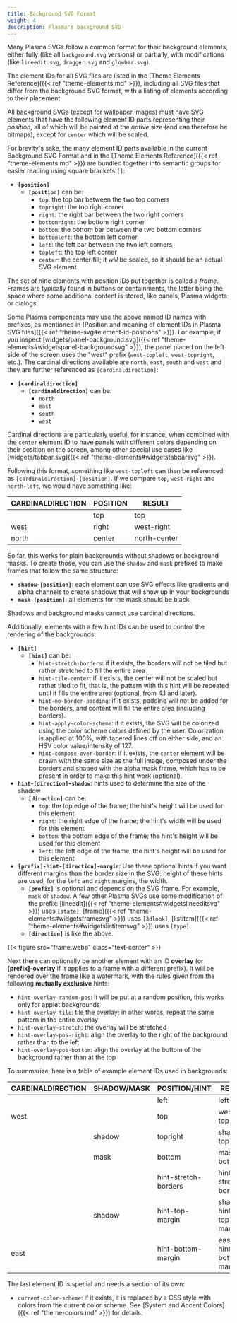 ```yaml
---
title: Background SVG Format
weight: 4
description: Plasma's background SVG
---
```


Many Plasma SVGs follow a common format for their background elements, either fully (like all `background.svg` versions) or partially, with modifications (like `lineedit.svg`, `dragger.svg` and `glowbar.svg`).

The element IDs for all SVG files are listed in the [Theme Elements Reference]({{< ref "theme-elements.md" >}}), including all SVG files that differ from the background SVG format, with a listing of elements according to their placement.

All background SVGs (except for wallpaper images) must have SVG elements that have the following element ID parts representing their *position*, all of which will be painted at the *native* size (and can therefore be bitmaps), except for `center` which will be scaled.

For brevity's sake, the many element ID parts available in the current Background SVG Format and in the [Theme Elements Reference]({{< ref "theme-elements.md" >}}) are bundled together into semantic groups for easier reading using square brackets `[]`:

* **`[position]`**
  * **`[position]`** can be:
    * `top`: the top bar between the two top corners
    * `topright`: the top right corner
    * `right`: the right bar between the two right corners
    * `bottomright`: the bottom right corner
    * `bottom`: the bottom bar between the two bottom corners
    * `bottomleft`: the bottom left corner
    * `left`: the left bar between the two left corners
    * `topleft`: the top left corner
    * `center`: the center fill; it *will* be scaled, so it should be an actual SVG element

The set of nine elements with position IDs put together is called a *frame*. Frames are typically found in buttons or containments, the latter being the space where some additional content is stored, like panels, Plasma widgets or dialogs.

Some Plasma components may use the above named ID names with prefixes, as mentioned in [Position and meaning of element IDs in Plasma SVG files]({{< ref "theme-svg#element-id-positions" >}}). For example, if you inspect [widgets/panel-background.svg]({{< ref "theme-elements#widgetspanel-backgroundsvg" >}}), the panel placed on the left side of the screen uses the "west" prefix (`west-topleft`, `west-topright`, etc.). The cardinal directions available are `north`, `east`, `south` and `west` and they are further referenced as `[cardinaldirection]`:

* **`[cardinaldirection]`**
  * **`[cardinaldirection]`** can be:
    * `north`
    * `east`
    * `south`
    * `west`

Cardinal directions are particularly useful, for instance, when combined with the `center` element ID to have panels with different colors depending on their position on the screen, among other special use cases like [widgets/tabbar.svg]({{< ref "theme-elements#widgetstabbarsvg" >}}).

Following this format, something like `west-topleft` can then be referenced as `[cardinaldirection]-[position]`. If we compare `top`, `west-right` and `north-left`, we would have something like:

| CARDINALDIRECTION | POSITION | RESULT       |
|-------------------|----------|--------------|
|                   |  top     | top          |
| west              |  right   | west-right   |
| north             |  center  | north-center |

So far, this works for plain backgrounds without shadows or background masks. To create those, you can use the `shadow` and `mask` prefixes to make frames that follow the same structure:

* **`shadow-[position]`**: each element can use SVG effects like gradients and alpha channels to create shadows that will show up in your backgrounds
* **`mask-[position]`**: all elements for the mask should be black

Shadows and background masks cannot use cardinal directions.

Additionally, elements with a few hint IDs can be used to control the rendering of the backgrounds:

* **`[hint]`**
  * **`[hint]`** can be:
    * `hint-stretch-borders`: if it exists, the borders will not be tiled but rather stretched to fill the entire area
    * `hint-tile-center`: if it exists, the center will not be scaled but rather tiled to fit, that is, the pattern with this hint will be repeated until it fills the entire area (optional, from 4.1 and later).
    * `hint-no-border-padding`:  if it exists, padding will not be added for the borders, and content will fill the entire area (including borders).
    * `hint-apply-color-scheme`:  if it exists, the SVG will be colorized using the color scheme colors defined by the user. Colorization is applied at 100%, with tapered lines off on either side, and an HSV color value/intensity of 127.
    * `hint-compose-over-border`: if it exists, the `center` element will be drawn with the same size as the full image, composed under the borders and shaped with the alpha mask frame, which has to be present in order to make this hint work (optional).
* **`hint-[direction]-shadow`**: hints used to determine the size of the shadow
  * **`[direction]`** can be:
    * `top`: the top edge of the frame; the hint's height will be used for this element
    * `right`: the right edge of the frame; the hint's width will be used for this element
    * `bottom`: the bottom edge of the frame; the hint's height will be used for this element
    * `left`: the left edge of the frame; the hint's height will be used for this element
* **`[prefix]-hint-[direction]-margin`**: Use these optional hints if you want different margins than the border size in the SVG. height of these hints are used, for the `left` and `right` margins, the width.
  * **`[prefix]`** is optional and depends on the SVG frame. For example, `mask` or `shadow`. A few other Plasma SVGs use some modification of the prefix: [lineedit]({{< ref "theme-elements#widgetslineeditsvg" >}}) uses `[state]`, [frame]({{< ref "theme-elements#widgetsframesvg" >}}) uses `[3dlook]`, [listitem]({{< ref "theme-elements#widgetslistitemsvg" >}}) uses `[type]`.
  * **`[direction]`** is like the above.

{{< figure src="frame.webp" class="text-center" >}}

<!-- Once Plasma 6 comes out, we can remove references to overlay element IDs -->
Next there can optionally be another element with an ID **overlay** (or **[prefix]-overlay** if it applies to a frame with a different prefix). It will be rendered over the frame like a watermark, with the rules given from the following **mutually exclusive** hints:

* `hint-overlay-random-pos`: it will be put at a random position, this works only for applet backgrounds
* `hint-overlay-tile`: tile the overlay; in other words, repeat the same pattern in the entire overlay
* `hint-overlay-stretch`: the overlay will be stretched
* `hint-overlay-pos-right`: align the overlay to the right of the background rather than to the left
* `hint-overlay-pos-bottom`: align the overlay at the bottom of the background rather than at the top

To summarize, here is a table of example element IDs used in backgrounds:

| CARDINALDIRECTION | SHADOW/MASK | POSITION/HINT        | RESULT                  |
| ----------------- | ----------- | -------------------- | ----------------------- |
|                   |             | left                 | left                    |
| west              |             | top                  | west-top                |
|                   | shadow      | topright             | shadow-topright         |
|                   | mask        | bottom               | mask-bottom             |
|                   |             | hint-stretch-borders | hint-stretch-borders    |
|                   | shadow      | hint-top-margin      | shadow-hint-top-margin  |
| east              |             | hint-bottom-margin   | east-hint-bottom-margin |

The last element ID is special and needs a section of its own:

* `current-color-scheme`: if it exists, it is replaced by a CSS style with colors from the current color scheme. See [System and Accent Colors]({{< ref "theme-colors.md" >}}) for details.
